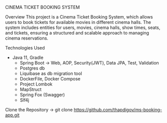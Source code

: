 CINEMA TICKET BOOKING SYSTEM

Overview
This project is a Cinema Ticket Booking System, which allows users to book tickets for available movies in different cinema halls. 
The system includes entities for users, movies, cinema halls, show times, seats, and tickets, ensuring a structured and scalable approach to managing cinema reservations.

Technologies Used
- Java 11, Gradle
    - Spring Boot -> Web, AOP, Security(JWT), Data JPA, Test, Validation
    - Postgres db
    - Liquibase as db migration tool
    - DockerFile, Docker Compose
    - Project Lombok
    - MapStruct
    - Spring Fox (Swagger)
    - Slf4j
      
Clone the Repository -> git clone https://github.com/thapdigov/ms-booking-app.git
